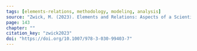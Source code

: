 ```yaml
---
tags: [elements-relations, methodology, modeling, analysis]
source: "Zwick, M. (2023). Elements and Relations: Aspects of a Scientific Metaphysics (Vol. 35). Springer International Publishing."
page: 143
chapter: ""
citation_key: "zwick2023"
doi: "https://doi.org/10.1007/978-3-030-99403-7"
---
```


